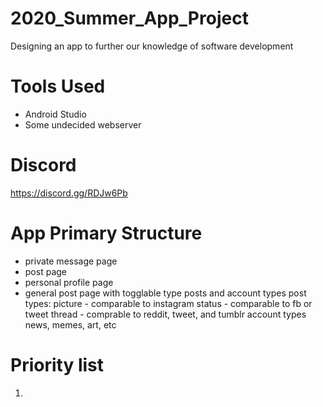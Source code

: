 # 2020_Summer_App_Project
Designing an app to further our knowledge of software development 


# Tools Used
- Android Studio
- Some undecided webserver

# Discord
https://discord.gg/RDJw6Pb
# App Primary Structure
- private message page
- post page
- personal profile page
- general post page with togglable type posts and account types
post types: 
 picture - comparable to instagram
 status - comparable to fb or tweet
 thread - comprable to reddit, tweet, and tumblr
account types
 news, memes, art, etc 
 
# Priority list
1. 
